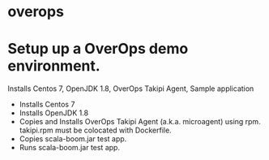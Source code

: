 # overops
# Setup up a OverOps demo environment.

Installs Centos 7, OpenJDK 1.8, OverOps Takipi Agent, Sample application

- Installs Centos 7
- Installs OpenJDK 1.8
- Copies and Installs OverOps Takipi Agent (a.k.a. microagent) using rpm. takipi.rpm must be colocated with Dockerfile.
- Copies scala-boom.jar test app.
- Runs scala-boom.jar test app.
